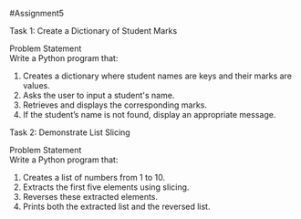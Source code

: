 #Assignment5

Task 1: Create a Dictionary of Student Marks

Problem Statement  
Write a Python program that:

1. Creates a dictionary where student names are keys and their marks are values.  
2. Asks the user to input a student's name.  
3. Retrieves and displays the corresponding marks.  
4. If the student’s name is not found, display an appropriate message.

Task 2: Demonstrate List Slicing

Problem Statement  
Write a Python program that:

1. Creates a list of numbers from 1 to 10.  
2. Extracts the first five elements using slicing.  
3. Reverses these extracted elements.  
4. Prints both the extracted list and the reversed list.
